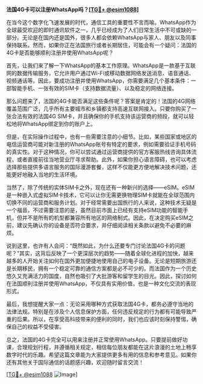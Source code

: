 **法国4G卡可以注册WhatsApp吗？[[TG💪+ @esim1088](https://t.me/s/esim1088)]**

在当今这个数字化飞速发展的时代，通信工具的重要性不言而喻。WhatsApp作为全球最受欢迎的即时通讯软件之一，几乎已经成为了人们日常生活中不可或缺的一部分。无论是在国内还是国外，很多人都会依赖WhatsApp与家人、朋友以及同事保持联系。然而，如果你正在法国旅行或者长期居住，可能会有一个疑问：法国的4G卡是否能够顺利注册并使用WhatsApp呢？

首先，让我们来了解一下WhatsApp的基本工作原理。WhatsApp是一款基于互联网的数据传输服务，它允许用户通过Wi-Fi或移动数据网络发送消息、语音通话、视频通话等。因此，要成功注册并使用WhatsApp，你需要满足几个基本条件：一部智能手机、一张有效的SIM卡（支持数据流量）、以及稳定的网络连接。

那么问题来了，法国的4G卡能否满足这些条件呢？答案是肯定的！法国的4G网络覆盖范围广泛，几乎所有主要城市和乡镇都支持高速互联网接入。只要你购买了一张合法有效的法国4G SIM卡，并且确保你的手机支持该运营商的频段，就可以轻松地将WhatsApp绑定到你的账户上。

但是，在实际操作过程中，也有一些需要注意的小细节。比如，某些国家或地区的电信运营商可能对新注册的WhatsApp账号有特定的要求，例如需要验证手机号码的真实性。对于这种情况，你可以尝试通过运营商提供的官方客服热线咨询具体流程，或者直接前往当地营业厅寻求帮助。此外，如果你担心语言障碍，也可以考虑选择那些提供多语言服务的国际漫游套餐，这样不仅能更方便地解决技术问题，还能更好地融入当地的生活环境。

当然了，除了传统的实体SIM卡之外，现在还有一种新兴的选择——eSIM。eSIM是一种嵌入式虚拟SIM卡技术，它可以让你无需更换物理SIM卡就能在全球范围内切换不同的运营商和服务计划。对于经常需要出国旅行的人来说，这种技术无疑是一个福音。不过需要注意的是，虽然目前市面上已经有支持eSIM功能的智能手机，但并不是所有的机型都兼容所有地区的网络制式。因此，在决定购买eSIM之前，建议先确认你的设备是否符合要求，并仔细阅读相关条款以避免不必要的麻烦。

说到这里，也许有人会问：“既然如此，为什么还要专门讨论法国4G卡的问题呢？”其实，这背后反映了一个更深层次的趋势——随着全球化进程的加快，越来越多的人开始关注如何在国外更加便捷地使用自己的电子设备。无论是短期旅游还是长期移民，拥有一个稳定可靠的通信方案都是必不可少的。而法国作为一个历史悠久又充满活力的国度，自然也吸引了大批游客和留学生的目光。因此，探讨如何在法国顺利注册并使用WhatsApp，不仅具有实用价值，也是一种文化交流的表现形式。

最后，我想提醒大家一点：无论采用哪种方式获取法国4G卡，都务必遵守当地的法律法规。特别是在涉及个人信息保护方面，任何违反规定的行为都有可能导致严重的后果。所以，在享受高科技带来的便利的同时，我们也应该时刻保持警惕，确保自己的权益不受侵害。

总之，法国的4G卡完全可以用来注册并正常使用WhatsApp。只要提前做好功课，合理规划行程，并遵循相关规定，相信每位朋友都能在这片浪漫的土地上畅享数字时代的乐趣。希望这篇文章能为大家提供更多有用的信息和参考意见。如果你还有其他关于国际通信的话题感兴趣，欢迎随时留言交流！

[[TG💪+ @esim1088](https://t.me/s/esim1088) ![Image](https://i.postimg.cc/4NQfJmqS/Snipaste-2025-05-13-00-14-12.png)]